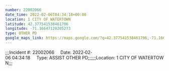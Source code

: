 ```yaml
---
number: 22002066
date_time: 2022-02-06T04:34:18+00:00
location: 1 CITY OF WATERTOWN
latitude: 42.377541538461706
longitude: -71.16647128205273
type: OTHER PD
google_maps_link: https://maps.google.com/?q=42.377541538461706,-71.16647128205273
---
```


;;;Incident #: 22002066     Date: 2022‐02‐06 04:34:18     Type: ASSIST OTHER PD;;;;;;Location: 1 CITY OF WATERTOWN;;;
